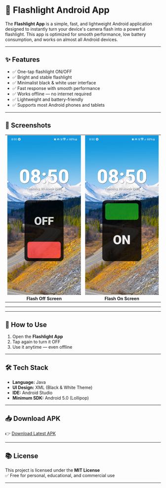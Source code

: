# 🔦 Flashlight Android App

The **Flashlight App** is a simple, fast, and lightweight Android application designed to instantly turn your device's camera flash into a powerful flashlight. This app is optimized for smooth performance, low battery consumption, and works on almost all Android devices.

---

## ✨ Features
- ✅ One-tap flashlight ON/OFF
- ✅ Bright and stable flashlight
- ✅ Minimalist black & white user interface
- ✅ Fast response with smooth performance
- ✅ Works offline — no internet required
- ✅ Lightweight and battery-friendly
- ✅ Supports most Android phones and tablets

---

## 📸 Screenshots
<table align="center">
  <tr>
    <td align="center">
      <img src="Screenshot/photo1.png" alt="Flash Off Screen" width="300"/><br><b>Flash Off Screen</b>
    </td>
    <td align="center">
      <img src="Screenshot/photo2.png" alt="Flash On Screen" width="300"/><br><b>Flash On Screen</b>
    </td>
  </tr>
</table>

---
---

## 🚀 How to Use
1. Open the **Flashlight App**
2. Tap again to turn it OFF
3. Use it anytime — even offline

---

## 🛠 Tech Stack
- **Language:** Java
- **UI Design:** XML (Black & White Theme)
- **IDE:** Android Studio
- **Minimum SDK:** Android 5.0 (Lollipop)

---

## 📥 Download APK
👉 [Download Latest APK](https://github.com/harik90/Android-Flash-light/releases/download/androidflashlight/Flash.Light.apk)

---

## 📚 License
This project is licensed under the **MIT License**  
✅ Free for personal, educational, and commercial use

---

